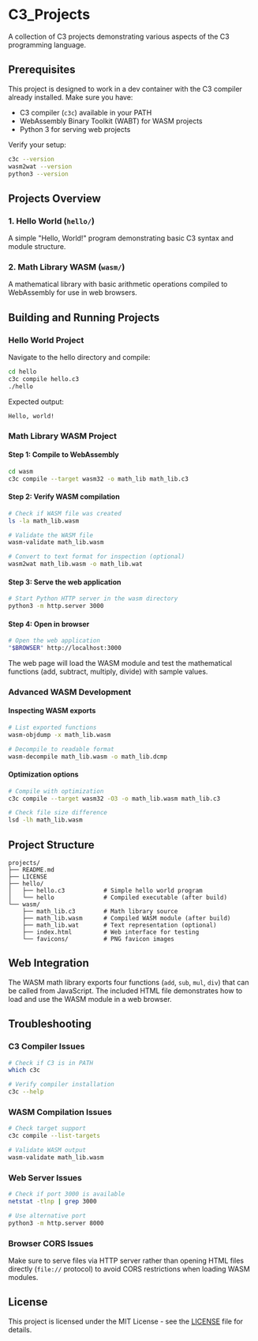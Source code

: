 # C3_Projects

A collection of C3 projects demonstrating various aspects of the C3 programming language.

## Prerequisites

This project is designed to work in a dev container with the C3 compiler already installed. Make sure you have:
- C3 compiler (`c3c`) available in your PATH
- WebAssembly Binary Toolkit (WABT) for WASM projects
- Python 3 for serving web projects

Verify your setup:
```bash
c3c --version
wasm2wat --version
python3 --version
```

## Projects Overview

### 1. Hello World (`hello/`)
A simple "Hello, World!" program demonstrating basic C3 syntax and module structure.

### 2. Math Library WASM (`wasm/`)
A mathematical library with basic arithmetic operations compiled to WebAssembly for use in web browsers.

## Building and Running Projects

### Hello World Project

Navigate to the hello directory and compile:
```bash
cd hello
c3c compile hello.c3
./hello
```

Expected output:
```
Hello, world!
```

### Math Library WASM Project

#### Step 1: Compile to WebAssembly
```bash
cd wasm
c3c compile --target wasm32 -o math_lib math_lib.c3
```

#### Step 2: Verify WASM compilation
```bash
# Check if WASM file was created
ls -la math_lib.wasm

# Validate the WASM file
wasm-validate math_lib.wasm

# Convert to text format for inspection (optional)
wasm2wat math_lib.wasm -o math_lib.wat
```

#### Step 3: Serve the web application
```bash
# Start Python HTTP server in the wasm directory
python3 -m http.server 3000
```

#### Step 4: Open in browser
```bash
# Open the web application
"$BROWSER" http://localhost:3000
```

The web page will load the WASM module and test the mathematical functions (add, subtract, multiply, divide) with sample values.

### Advanced WASM Development

#### Inspecting WASM exports
```bash
# List exported functions
wasm-objdump -x math_lib.wasm

# Decompile to readable format
wasm-decompile math_lib.wasm -o math_lib.dcmp
```

#### Optimization options
```bash
# Compile with optimization
c3c compile --target wasm32 -O3 -o math_lib.wasm math_lib.c3

# Check file size difference
lsd -lh math_lib.wasm
```

## Project Structure

```
projects/
├── README.md
├── LICENSE
├── hello/
│   ├── hello.c3           # Simple hello world program
│   └── hello              # Compiled executable (after build)
└── wasm/
    ├── math_lib.c3        # Math library source
    ├── math_lib.wasm      # Compiled WASM module (after build)
    ├── math_lib.wat       # Text representation (optional)
    ├── index.html         # Web interface for testing
    └── favicons/          # PNG favicon images
```

## Web Integration

The WASM math library exports four functions (`add`, `sub`, `mul`, `div`) that can be called from JavaScript. The included HTML file demonstrates how to load and use the WASM module in a web browser.

## Troubleshooting

### C3 Compiler Issues
```bash
# Check if C3 is in PATH
which c3c

# Verify compiler installation
c3c --help
```

### WASM Compilation Issues
```bash
# Check target support
c3c compile --list-targets

# Validate WASM output
wasm-validate math_lib.wasm
```

### Web Server Issues
```bash
# Check if port 3000 is available
netstat -tlnp | grep 3000

# Use alternative port
python3 -m http.server 8000
```

### Browser CORS Issues
Make sure to serve files via HTTP server rather than opening HTML files directly (`file://` protocol) to avoid CORS restrictions when loading WASM modules.

## License

This project is licensed under the MIT License - see the [LICENSE](LICENSE) file for details.
